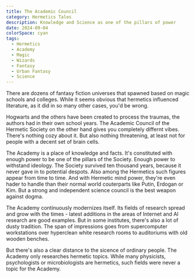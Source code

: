 ```yaml
---
title: The Academic Council
category: Hermetics Tales
description: Knowledge and Science as one of the pillars of power
date: 2024-09-04
colorSpace: cyan
tags:
  - Hermetics
  - Academy
  - Magic
  - Wizards
  - Fantasy
  - Urban Fantasy
  - Science
---
```


There are dozens of fantasy fiction universes that spawned based on magic
schools and colleges. While it seems obvious that hermetics influenced
literature, as it did in so many other cases, you'd be wrong.

Hogwarts and the others have been created to process the traumas, the authors
had in their own school years. The Academic Council of the Hermetic Society on
the other hand gives you completely differnt vibes. There's nothing cozy about
it. But also nothing threatening, at least not for people with a decent set of
brain cells.

The Academy is a place of knowledge and facts. It's constituted with enough
power to be one of the pillars of the Society. Enough power to withstand
ideology. The Society survived ten thousand years, because it never gave in to
potential despots. Also among the Hermetics such figures appear from time to
time. And with Hermetic mind power, they're even hader to handle than their
normal world couterparts like Putin, Erdogan or Kim. But a strong and
independent science council is the best weapon against dogma.

The Academy continuously modernizes itself. Its fields of research spread and
grow with the times - latest additions in the areas of Internet and AI research
are good examples. But in some institutes, there's also a lot of dusty
tradition. The span of impressions goes from supercomputer workstations over
hyperclean white research rooms to auditoriums with old wooden benches.

But there's also a clear distance to the sicence of ordinary people. The Academy
only researches hermetic topics. While many physicists, psychologists or
microbiologists are hermetics, such fields were never a topic for the Academy.
